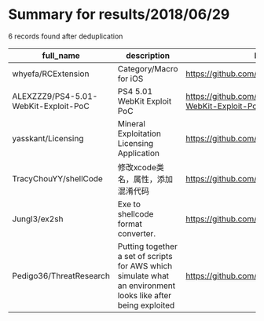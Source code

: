 
# Summary for results/2018/06/29
    
6 records found after deduplication

| full_name | description | html_url | matched_list | matched_count | pushed_at | size | stargazers_count | language | forks_count | vul_ids |
|--------------------------------------|---------------------------------------------------------------------------------------------------------------|---------------------------------------------------------|----------------|-----------------|---------------------------|--------|--------------------|-------------|---------------|-----------|
| whyefa/RCExtension | Category/Macro for iOS | https://github.com/whyefa/RCExtension | ['rce'] | 1 | 2018-06-29 07:18:36+00:00 | 484 | 0 | Objective-C | 0 | [] |
| ALEXZZZ9/PS4-5.01-WebKit-Exploit-PoC | PS4 5.01 WebKit Exploit PoC | https://github.com/ALEXZZZ9/PS4-5.01-WebKit-Exploit-PoC | ['exploit'] | 1 | 2018-06-29 09:53:26+00:00 | 261 | 156 | JavaScript | 47 | [] |
| yasskant/Licensing | Mineral Exploitation Licensing Application | https://github.com/yasskant/Licensing | ['exploit'] | 1 | 2018-06-29 20:49:46+00:00 | 202 | 1 | Java | 0 | [] |
| TracyChouYY/shellCode | 修改xcode类名，属性，添加混淆代码 | https://github.com/TracyChouYY/shellCode | ['shellcode'] | 1 | 2018-06-29 02:42:50+00:00 | 260 | 2 | C | 2 | [] |
| Jungl3/ex2sh | Exe to shellcode format converter. | https://github.com/Jungl3/ex2sh | ['shellcode'] | 1 | 2018-06-29 08:21:02+00:00 | 33 | 1 | Python | 3 | [] |
| Pedigo36/ThreatResearch | Putting together a set of scripts for AWS which simulate what an environment looks like after being exploited | https://github.com/Pedigo36/ThreatResearch | ['exploit'] | 1 | 2018-06-29 17:26:22+00:00 | 0 | 0 | | 0 | [] |

